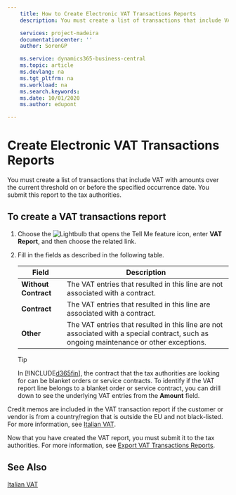 ```yaml
---
    title: How to Create Electronic VAT Transactions Reports
    description: You must create a list of transactions that include VAT with amounts over the current threshold on or before the specified occurrence date. You submit this report to the tax authorities.

    services: project-madeira 
    documentationcenter: ''
    author: SorenGP

    ms.service: dynamics365-business-central
    ms.topic: article
    ms.devlang: na
    ms.tgt_pltfrm: na
    ms.workload: na
    ms.search.keywords:
    ms.date: 10/01/2020
    ms.author: edupont

---
```

# Create Electronic VAT Transactions Reports
You must create a list of transactions that include VAT with amounts over the current threshold on or before the specified occurrence date. You submit this report to the tax authorities.  

## To create a VAT transactions report  

1.  Choose the ![Lightbulb that opens the Tell Me feature](../../media/ui-search/search_small.png "Tell me what you want to do") icon, enter **VAT Report**, and then choose the related link.  
2.  Fill in the fields as described in the following table.  

    |Field|Description|  
    |-------------------------------------|---------------------------------------|  
    |**Without Contract**|The VAT entries that resulted in this line are not associated with a contract.|  
    |**Contract**|The VAT entries that resulted in this line are associated with a contract.|  
    |**Other**|The VAT entries that resulted in this line are not associated with a special contract, such as ongoing maintenance or other exceptions.|  

    > [!TIP]  
    >  In [!INCLUDE[d365fin](../../includes/d365fin_md.md)], the contract that the tax authorities are looking for can be blanket orders or service contracts. To identify if the VAT report line belongs to a blanket order or service contract, you can drill down to see the underlying VAT entries from the **Amount** field.  

Credit memos are included in the VAT transaction report if the customer or vendor is from a country/region that is outside the EU and not black-listed. For more information, see [Italian VAT](italian-vat.md).  

Now that you have created the VAT report, you must submit it to the tax authorities. For more information, see [Export VAT Transactions Reports](how-to-export-vat-transactions-reports.md).  

## See Also  
 [Italian VAT](italian-vat.md)
